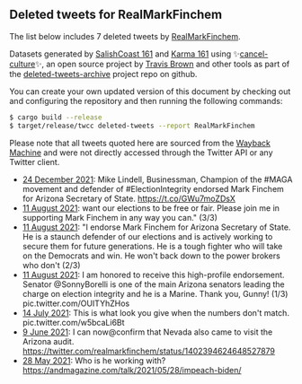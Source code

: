 ## Deleted tweets for RealMarkFinchem

The list below includes 7 deleted tweets by
[RealMarkFinchem](https://twitter.com/RealMarkFinchem).



Datasets generated by [SalishCoast 161](https://twitter.com/SalishCoastA) and [Karma 161](https://twitter.com/KarmaOneSixOne)
using ✨[cancel-culture](https://github.com/travisbrown/cancel-culture)✨, an open source project by [Travis Brown](https://twitter.com/travisbrown) 
and other tools as part of the [deleted-tweets-archive](https://github.com/salcoast/deleted-tweets-archive/) project repo on github.

You can create your own updated version of this document by checking out and configuring the
repository and then running the following commands:

```bash
$ cargo build --release
$ target/release/twcc deleted-tweets --report RealMarkFinchem
```

Please note that all tweets quoted here are sourced from the
[Wayback Machine](https://web.archive.org) and were not directly accessed through the Twitter API or
any Twitter client.

* [24 December 2021](https://web.archive.org/web/20211224001018/https://twitter.com/RealMarkFinchem/status/1474170533717684224): Mike Lindell, Businessman, Champion of the #MAGA movement and defender of #ElectionIntegrity endorsed Mark Finchem for Arizona Secretary of State. https://t.co/GWu7moZDsX
* [11 August 2021](https://web.archive.org/web/20210811144339/https://twitter.com/RealMarkFinchem/status/1425467887574306819): want our elections to be free or fair. Please join me in supporting Mark Finchem in any way you can." (3/3)
* [11 August 2021](https://web.archive.org/web/20210811144339/https://twitter.com/RealMarkFinchem/status/1425467887574306819): "I endorse Mark Finchem for Arizona Secretary of State. He is a staunch defender of our elections and is actively working to secure them for future generations. He is a tough fighter who will take on the Democrats and win. He won't back down to the power brokers who don't (2/3)
* [11 August 2021](https://web.archive.org/web/20210811144339/https://twitter.com/RealMarkFinchem/status/1425467887574306819): I am honored to receive this high-profile endorsement. Senator @SonnyBorelli is one of the main Arizona senators leading the charge on election integrity and he is a Marine. Thank you, Gunny! (1/3) pic.twitter.com/OUITYhZHos
* [14 July 2021](https://web.archive.org/web/20210714050804/https://twitter.com/RealMarkFinchem/status/1415176177317257218): This is what look you give when the numbers don't match. pic.twitter.com/w5bcaLi6Bt
* [ 9 June 2021](https://web.archive.org/web/20210609001303/https://twitter.com/RealMarkFinchem/status/1402418393471500289): I can now@confirm that Nevada also came to visit the Arizona audit. https://twitter.com/realmarkfinchem/status/1402394624648527879
* [28 May 2021](https://web.archive.org/web/20210528175448/https://twitter.com/RealMarkFinchem/status/1398336894723833857): Who is he working with?  https://andmagazine.com/talk/2021/05/28/impeach-biden/
